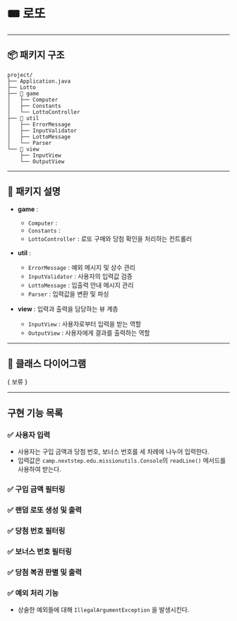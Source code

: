 # 🎟️️ 로또

---

## 📦 패키지 구조

```
project/
├── Application.java
├── Lotto
├── 📁 game
│   ├── Computer
│   ├── Constants
│   └── LottoController
├── 📁 util
│   ├── ErrorMessage
│   ├── InputValidator
│   ├── LottoMessage
│   └── Parser
└── 📁 view
    ├── InputView
    └── OutputView
```

---

## 📁 패키지 설명

- **game** :
    - ```Computer``` :
    - ```Constants``` :
    - ```LottoController``` : 로또 구매와 당첨 확인을 처리하는 컨트롤러


- **util** :
    - ```ErrorMessage``` : 예외 메시지 및 상수 관리
    - ```InputValidator``` : 사용자의 입력값 검증
    - ```LottoMessage``` : 입출력 안내 메시지 관리
    - ```Parser``` : 입력값을 변환 및 파싱


- **view** : 입력과 출력을 담당하는 뷰 계층
    - ```InputView``` : 사용자로부터 입력을 받는 역할
    - ```OutputView``` : 사용자에게 결과를 출력하는 역할

---

## 💭 클래스 다이어그램

{ 보류 }

---

## 구현 기능 목록

### ✅ 사용자 입력
- 사용자는 구입 금액과 당첨 번호, 보너스 번호를 세 차례에 나누어 입력한다.
- 입력값은 ```camp.nextstep.edu.missionutils.Console```의 ```readLine()```  메서드를 사용하여 받는다.

### ✅ 구입 금액 필터링

### ✅ 랜덤 로또 생성 및 출력

### ✅ 당첨 번호 필터링

### ✅ 보너스 번호 필터링

### ✅ 당첨 복권 판별 및 출력

### ✅ 예외 처리 기능
- 상술한 예외들에 대해 ```IllegalArgumentException``` 을 발생시킨다.

